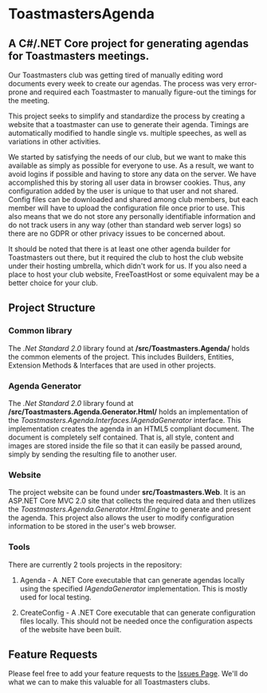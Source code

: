 # ToastmastersAgenda

## A C#/.NET Core project for generating agendas for Toastmasters meetings.

Our Toastmasters club was getting tired of manually editing word documents every week to create our agendas. The process was very error-prone and required each Toastmaster to manually figure-out the timings for the meeting.

This project seeks to simplify and standardize the process by creating a website that a toastmaster can use to generate their agenda. Timings are automatically modified to handle single vs. multiple speeches, as well as variations in other activities.

We started by satisfying the needs of our club, but we want to make this available as simply as possible for everyone to use. As a result, we want to avoid logins if possible and having to store any data on the server.  We have accomplished this by storing all user data in browser cookies. Thus, any configuration added by the user is unique to that user and not shared. Config files can be downloaded and shared among club members, but each member will have to upload the configuration file once prior to use.  This also means that we do not store any personally identifiable information and do not track users in any way (other than standard web server logs) so there are no GDPR or other privacy issues to be concerned about.

It should be noted that there is at least one other agenda builder for Toastmasters out there, but it required the club to host the club website under their hosting umbrella, which didn't work for us. If you also need a place to host your club website, FreeToastHost or some equivalent may be a better choice for your club.

## Project Structure

### Common library
The *.Net Standard 2.0* library found at **/src/Toastmasters.Agenda/** holds the common elements of the project.  This includes Builders, Entities, Extension Methods & Interfaces that are used in other projects.

### Agenda Generator
The *.Net Standard 2.0* library found at **/src/Toastmasters.Agenda.Generator.Html/** holds an implementation of the *Toastmasters.Agenda.Interfaces.IAgendaGenerator* interface. This implementation creates the agenda in an HTML5 compliant document.  The document is completely self contained. That is, all style, content and images are stored inside the file so that it can easily be passed around, simply by sending the resulting file to another user.

### Website
The project website can be found under **src/Toastmasters.Web**. It is an ASP.NET Core MVC 2.0 site that collects the required data and then utilizes the *Toastmasters.Agenda.Generator.Html.Engine* to generate and present the agenda.  This project also allows the user to modify configuration information to be stored in the user's web browser.

### Tools
There are currently 2 tools projects in the repository:

1) Agenda - A .NET Core executable that can generate agendas locally using the specified *IAgendaGenerator* implementation. This is mostly used for local testing.

1) CreateConfig - A .NET Core executable that can generate configuration files locally. This should not be needed once the configuration aspects of the website have been built.

## Feature Requests

Please feel free to add your feature requests to the [Issues Page](https://github.com/bsstahl/ToastmastersAgenda/issues). We'll do what we can to make this valuable for all Toastmasters clubs.
